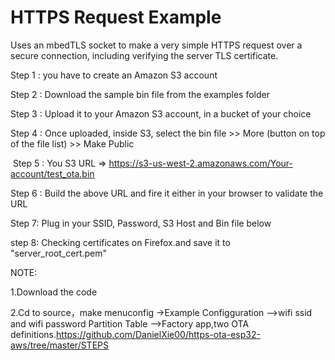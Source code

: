 # HTTPS Request Example

Uses an mbedTLS socket to make a very simple HTTPS request over a secure connection, including verifying the server TLS certificate.

   Step 1 : you have to create an Amazon S3 account
   
   Step 2 : Download the sample bin file from the examples folder
   
   Step 3 : Upload it to your Amazon S3 account, in a bucket of your choice
   
   Step 4 : Once uploaded, inside S3, select the bin file >> More (button on top of the file list) >> Make Public
   
  Step 5 : You S3 URL => https://s3-us-west-2.amazonaws.com/Your-account/test_ota.bin
   
   Step 6 : Build the above URL and fire it either in your browser  to validate the URL
   
   Step 7:  Plug in your SSID, Password, S3 Host and Bin file below
   
   step 8:  Checking certificates on Firefox.and save it to "server_root_cert.pem"


NOTE:

  1.Download the code 
  
  2.Cd to source，make menuconfig ->Example Configguration -->wifi ssid and wifi password
     Partition Table -->Factory app,two OTA definitions.https://github.com/DanielXie00/https-ota-esp32-aws/tree/master/STEPS
